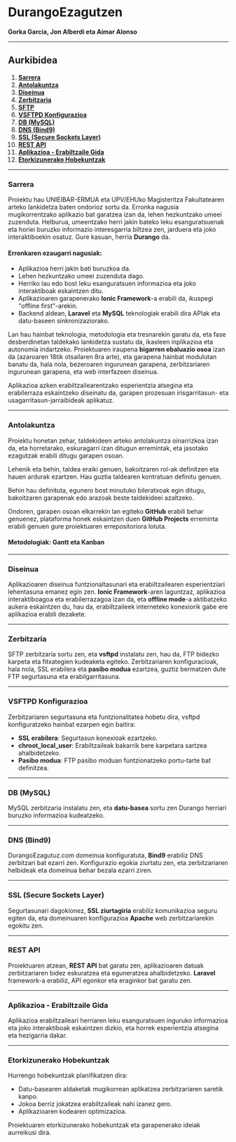 # DurangoEzagutzen

**Gorka Garcia, Jon Alberdi eta Aimar Alonso**

---

## Aurkibidea

1. **[Sarrera](#sarrera)**
2. **[Antolakuntza](#antolakuntza)**
3. **[Diseinua](#diseinua)**
4. **[Zerbitzaria](#zerbitzaria)**
5. **[SFTP](#sftp)**
6. **[VSFTPD Konfigurazioa](#vsftpd-konfigurazioa)**
7. **[DB (MySQL)](#db-mysql)**
8. **[DNS (Bind9)](#dns-bind9)**
9. **[SSL (Secure Sockets Layer)](#ssl-secure-sockets-layer)**
10. **[REST API](#rest-api)**
11. **[Aplikazioa - Erabiltzaile Gida](#aplikazioa---erabiltzaile-gida)**
12. **[Etorkizunerako Hobekuntzak](#etorkizunerako-hobekuntzak)**

---

### Sarrera <a name="sarrera"></a>

Proiektu hau UNIEIBAR-ERMUA eta UPV/EHUko Magisteritza Fakultatearen arteko lankidetza baten ondorioz sortu da. Erronka nagusia mugikorrentzako aplikazio bat garatzea izan da, lehen hezkuntzako umeei zuzenduta. Helburua, umeentzako herri jakin bateko leku esanguratsuenak eta horiei buruzko informazio interesgarria biltzea zen, jarduera eta joko interaktiboekin osatuz. Gure kasuan, herria **Durango** da.

#### Erronkaren ezaugarri nagusiak:
- Aplikazioa herri jakin bati buruzkoa da.
- Lehen hezkuntzako umeei zuzenduta dago.
- Herriko lau edo bost leku esanguratsuen informazioa eta joko interaktiboak eskaintzen ditu.
- Aplikazioaren garapenerako **Ionic Framework**-a erabili da, ikuspegi "offline first"-arekin.
- Backend aldean, **Laravel** eta **MySQL** teknologiak erabili dira APIak eta datu-baseen sinkronizaziorako.

Lan hau hainbat teknologia, metodologia eta tresnarekin garatu da, eta fase desberdinetan taldekako lankidetza sustatu da, ikasleen inplikazioa eta autonomia indartzeko. Proiektuaren iraupena **bigarren ebaluazio osoa** izan da (azaroaren 18tik otsailaren 8ra arte), eta garapena hainbat modulutan banatu da, hala nola, bezeroaren ingurunean garapena, zerbitzariaren ingurunean garapena, eta web interfazeen diseinua.

Aplikazioa azken erabiltzailearentzako esperientzia atsegina eta erabilerraza eskaintzeko diseinatu da, garapen prozesuan irisgarritasun- eta usagarritasun-jarraibideak aplikatuz.

---

### Antolakuntza <a name="antolakuntza"></a>

Proiektu honetan zehar, taldekideen arteko antolakuntza oinarrizkoa izan da, eta horretarako, eskuragarri izan ditugun erremintak, eta jasotako ezagutzak erabili ditugu garapen osoan.

Lehenik eta behin, taldea eraiki genuen, bakoitzaren rol-ak definitzen eta hauen ardurak ezartzen. Hau guztia taldearen kontratuan definitu genuen. 

Behin hau definituta, egunero bost minutuko bileratxoak egin ditugu, bakoitzaren garapenak edo arazoak beste taldekideei azaltzeko.

Ondoren, garapen osoan elkarrekin lan egiteko **GitHub** erabili behar genuenez, plataforma honek eskaintzen duen **GitHub Projects** erreminta erabili genuen gure proiektuaren errepositoriora lotuta.

#### Metodologiak: Gantt eta Kanban

---

### Diseinua <a name="diseinua"></a>

Aplikazioaren diseinua funtzionaltasunari eta erabiltzailearen esperientziari lehentasuna emanez egin zen. **Ionic Framework**-aren laguntzaz, aplikazioa interaktiboagoa eta erabilerrazagoa izan da, eta **offline mode**-a aktibatzeko aukera eskaintzen du, hau da, erabiltzaileek interneteko konexiorik gabe ere aplikazioa erabili dezakete.

---

### Zerbitzaria <a name="zerbitzaria"></a>

SFTP zerbitzaria sortu zen, eta **vsftpd** instalatu zen, hau da, FTP bidezko karpeta eta fitxategien kudeaketa egiteko. Zerbitzariaren konfiguracioak, hala nola, SSL erabilera eta **pasibo modua** ezartzea, guztiz bermatzen dute FTP segurtasuna eta erabilgarritasuna.

---

### VSFTPD Konfigurazioa <a name="vsftpd-konfigurazioa"></a>

Zerbitzariaren segurtasuna eta funtzionalitatea hobetu dira, vsftpd konfiguratzeko hainbat ezarpen egin baitira:
- **SSL erabilera**: Segurtasun konexioak ezartzeko.
- **chroot_local_user**: Erabiltzaileak bakarrik bere karpetara sartzea ahalbidetzeko.
- **Pasibo modua**: FTP pasibo moduan funtzionatzeko portu-tarte bat definitzea.

---

### DB (MySQL) <a name="db-mysql"></a>

MySQL zerbitzaria instalatu zen, eta **datu-basea** sortu zen Durango herriari buruzko informazioa kudeatzeko.

---

### DNS (Bind9) <a name="dns-bind9"></a>

DurangoEzagutuz.com domeinua konfiguratuta, **Bind9** erabiliz DNS zerbitzari bat ezarri zen. Konfigurazio egokia ziurtatu zen, eta zerbitzariaren helbideak eta domeinua behar bezala ezarri ziren.

---

### SSL (Secure Sockets Layer) <a name="ssl-secure-sockets-layer"></a>

Segurtasunari dagokionez, **SSL ziurtagiria** erabiliz komunikazioa seguru egiten da, eta domeinuaren konfigurazioa **Apache** web zerbitzariarekin egokitu zen.

---

### REST API <a name="rest-api"></a>

Proiektuaren atzean, **REST API** bat garatu zen, aplikazioaren datuak zerbitzariaren bidez eskuratzea eta eguneratzea ahalbidetzeko. **Laravel** framework-a erabiliz, API egonkor eta eraginkor bat garatu zen.

---

### Aplikazioa - Erabiltzaile Gida <a name="aplikazioa---erabiltzaile-gida"></a>

Aplikazioa erabiltzaileari herriaren leku esanguratsuen inguruko informazioa eta joko interaktiboak eskaintzen dizkio, eta horrek esperientzia atsegina eta hezigarria dakar.

---

### Etorkizunerako Hobekuntzak <a name="etorkizunerako-hobekuntzak"></a>

Hurrengo hobekuntzak planifikatzen dira:
- Datu-basearen aldaketak mugikorrean aplikatzea zerbitzariaren saretik kanpo.
- Jokoa berriz jokatzea erabiltzaileak nahi izanez gero.
- Aplikazioaren kodearen optimizazioa.

Proiektuaren etorkizunerako hobekuntzak eta garapenerako ideiak aurreikusi dira.
